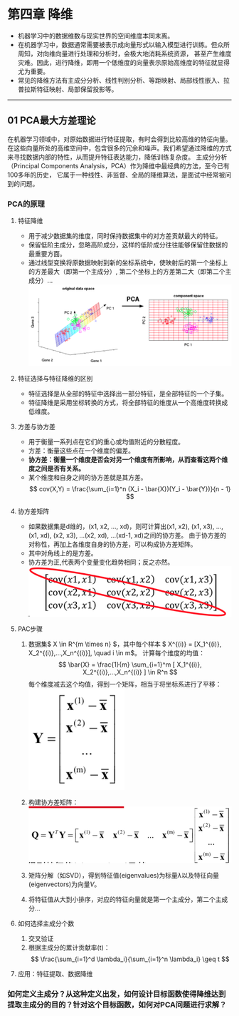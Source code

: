 # 第四章 降维
- 机器学习中的数据维数与现实世界的空间维度本同末离。
- 在机器学习中，数据通常需要被表示成向量形式以输入模型进行训练。但众所周知，对向维向量进行处理和分析时，会极大地消耗系统资源，
甚至产生维度灾难。因此，进行降维，即用一个低维度的向量表示原始高维度的特征就显得尤为重要。
- 常见的降维方法有主成分分析、线性判别分析、等距映射、局部线性嵌入、拉普拉斯特征映射、局部保留投影等。
----
## 01 PCA最大方差理论
在机器学习领域中，对原始数据进行特征提取，有时会得到比较高维的特征向量。
在这些向量所处的高维空间中，包含很多的冗余和噪声。我们希望通过降维的方式来寻找数据内部的特性，从而提升特征表达能力，降低训练复杂度。
主成分分析（Principal Components Analysis，PCA）作为降维中最经典的方法，至今已有100多年的历史，
它属于一种线性、非监督、全局的降维算法，是面试中经常被问到的问题。

### PCA的原理
1. 特征降维
    - 用于减少数据集的维度，同时保持数据集中的对方差贡献最大的特征。
    - 保留低阶主成分，忽略高阶成分，这样的低阶成分往往能够保留住数据的最重要方面。
    - 通过线型变换将原数据映射到新的坐标系统中，使映射后的第一个坐标上的方差最大（即第一个主成分）,
    第二个坐标上的方差第二大（即第二个主成分）...<br>
    ![](https://github.com/pchen12567/picture_store/blob/master/Interview/PCA_01.png?raw=true)

2. 特征选择与特征降维的区别
    - 特征选择是从全部的特征中选择出一部分特征，是全部特征的一个子集。
    - 特征降维是采用坐标转换的方式，将全部特征的维度从一个高维度转换成低维度。

3. 方差与协方差
    - 用于衡量一系列点在它们的重心或均值附近的分散程度。
    - 方差：衡量这些点在一个维度的偏差。
    - **协方差：衡量一个维度是否会对另一个维度有所影响，从而查看这两个维度之间是否有关系。**
    - 某个维度和自身之间的协方差就是其方差。
    $$ cov(X,Y) =  \frac{\sum_{i=1}^n (X_i - \bar{X})(Y_i - \bar{Y})}{n - 1} $$

4. 协方差矩阵
    - 如果数据集是d维的，(x1, x2, …, xd)，则可计算出(x1, x2), (x1, x3), …, (x1, xd), (x2, x3), …(x2, xd), …(xd-1, xd)之间的协方差。
    由于协方差的对称性，再加上各维度自身的协方差，可以构成协方差矩阵。
    - 其中对角线上的是方差。
    - 协方差为正,代表两个变量变化趋势相同；反之亦然。<br>
    ![](https://github.com/pchen12567/picture_store/blob/master/Interview/PCA_02.png?raw=true)

5. PAC步骤
    1. 数据集$ X \in R^{m \times n} $，其中每个样本 $ X^{(i)} = [X_1^{(i)}, X_2^{(i)},...,X_n^{(i)}], \quad i \in m$。
    计算每个维度的均值：
    $$ \bar{X} = \frac{1}{m} \sum_{i=1}^m [ X_1^{(i)}, X_2^{(i)},...,X_n^{(i)} ] \in R^n $$
    每个维度减去这个均值，得到一个矩阵，相当于将坐标系进行了平移：<br>
    ![](https://github.com/pchen12567/picture_store/blob/master/Interview/PCA_03.png?raw=true)
    
    2. 构建协方差矩阵：<br>
    ![](https://github.com/pchen12567/picture_store/blob/master/Interview/PCA_04.png?raw=true)
    
    3. 矩阵分解（如SVD），得到特征值(eigenvalues)为标量$\lambda$以及特征向量(eigenvectors)为向量$V$。
    
    4. 将特征值从大到小排序，对应的特征向量就是第一个主成分，第二个主成分...

6. 如何选择主成分个数
    1. 交叉验证
    2. 根据主成分的累计贡献率(t)：
    $$ \frac{\sum_{i=1}^d \lambda_i}{\sum_{i=1}^n \lambda_i} \geq t $$

7. 应用：特征提取、数据降维
    
### 如何定义主成分？从这种定义出发，如何设计目标函数使得降维达到提取主成分的目的？针对这个目标函数，如何对PCA问题进行求解？
